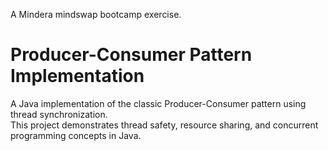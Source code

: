 A Mindera mindswap bootcamp exercise.  

# Producer-Consumer Pattern Implementation  

A Java implementation of the classic Producer-Consumer pattern using thread synchronization.  
This project demonstrates thread safety, resource sharing, and concurrent programming concepts in Java.
